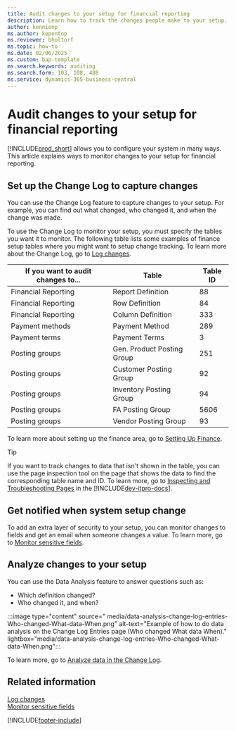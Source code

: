 ```yaml
---
title: Audit changes to your setup for financial reporting
description: Learn how to track the changes people make to your setup.
author: kennienp
ms.author: kepontop
ms.reviewer: bholtorf
ms.topic: how-to
ms.date: 02/06/2025
ms.custom: bap-template
ms.search.keywords: auditing
ms.search.form: 103, 108, 488
ms.service: dynamics-365-business-central
---
```


# Audit changes to your setup for financial reporting

[!INCLUDE[prod_short](includes/prod_short.md)] allows you to configure your system in many ways. This article explains ways to monitor changes to your setup for financial reporting.

## Set up the Change Log to capture changes

You can use the Change Log feature to capture changes to your setup. For example, you can find out what changed, who changed it, and when the change was made.

To use the Change Log to monitor your setup, you must specify the tables you want it to monitor. The following table lists some examples of finance setup tables where you might want to setup change tracking. To learn more about the Change Log, go to [Log changes](across-log-changes.md).

| If you want to audit changes to... | Table | Table ID |
| ---------------------------------- | ----- | -------- |
| Financial Reporting | Report Definition | 88  |
| Financial Reporting | Row Definition    | 84  |
| Financial Reporting | Column Definition | 333 |
| Payment methods     | Payment Method    | 289 |
| Payment terms       | Payment Terms     | 3 |
| Posting groups      | Gen. Product Posting Group | 251 |
| Posting groups      | Customer Posting Group | 92 |
| Posting groups      | Inventory Posting Group | 94 |
| Posting groups      | FA Posting Group | 5606 |
| Posting groups      | Vendor Posting Group | 93 |

To learn more about setting up the finance area, go to [Setting Up Finance](finance-setup-finance.md).

> [!TIP]
> If you want to track changes to data that isn't shown in the table, you can use the page inspection tool on the page that shows the data to find the corresponding table name and ID. To learn more, go to [Inspecting and Troubleshooting Pages](/dynamics365/business-central/dev-itpro/developer/devenv-inspecting-pages?tabs=table) in the [!INCLUDE[dev-itpro-docs](includes/dev-itpro-docs.md)].

## Get notified when system setup change

To add an extra layer of security to your setup, you can monitor changes to fields and get an email when someone changes a value. To learn more, go to [Monitor sensitive fields](across-log-changes.md#monitor-sensitive-fields).

## Analyze changes to your setup

You can use the Data Analysis feature to answer questions such as:

- Which definition changed?
- Who changed it, and when?

:::image type="content" source=" media/data-analysis-change-log-entries-Who-changed-What-data-When.png" alt-text="Example of how to do data analysis on the Change Log Entries page (Who changed What data When)." lightbox="media/data-analysis-change-log-entries-Who-changed-What-data-When.png":::

To learn more, go to [Analyze data in the Change Log](across-log-changes.md#analyze-data-in-the-change-log).

## Related information

[Log changes](across-log-changes.md)  
[Monitor sensitive fields](across-log-changes.md#monitor-sensitive-fields)  

[!INCLUDE[footer-include](includes/footer-banner.md)]